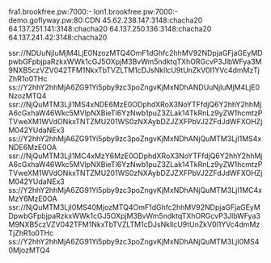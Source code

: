 fra1.brookfree.pw:7000:-
lon1.brookfree.pw:7000:-
demo.goflyway.pw:80:CDN
45.62.238.147:3148:chacha20
64.137.251.141:3148:chacha20
64.137.250.136:3148:chacha20
64.137.241.42:3148:chacha20
 
ssr://NDUuNjIuMjM4LjE0NzozMTQ4OmF1dGhfc2hhMV92NDpjaGFjaGEyMDpwbGFpbjpaRzkxWWk1cGJ5OXpjM3BvWm5ndktqTXhORGcvP3JlbWFya3M9NXB5czVZV042TFM1NkxTbTVZLTM1cDJsNkllcU9tUnZkV0l1YVc4dmMzTjZhR1o0THc
ss://Y2hhY2hhMjA6ZG91Yi5pby9zc3poZngvKjMxNDhANDUuNjIuMjM4LjE0NzozMTQ4
ssr://NjQuMTM3LjI1MS4xNDE6MzE0ODphdXRoX3NoYTFfdjQ6Y2hhY2hhMjA6cGxhaW46Wkc5MVlpNXBieTl6YzNwb1puZ3ZLak14TkRnLz9yZW1hcmtzPTVweXM1WVdONkxTNTZMU201WS0zNXAybDZJZXFPbVJ2ZFdJdWFXOHZjM042YUdaNEx3
ss://Y2hhY2hhMjA6ZG91Yi5pby9zc3poZngvKjMxNDhANjQuMTM3LjI1MS4xNDE6MzE0OA
ssr://NjQuMTM3LjI1MC4xMzY6MzE0ODphdXRoX3NoYTFfdjQ6Y2hhY2hhMjA6cGxhaW46Wkc5MVlpNXBieTl6YzNwb1puZ3ZLak14TkRnLz9yZW1hcmtzPTVweXM1WVdONkxTNTZMU201WS0zNXAybDZJZXFPbVJ2ZFdJdWFXOHZjM042YUdaNEx3
ss://Y2hhY2hhMjA6ZG91Yi5pby9zc3poZngvKjMxNDhANjQuMTM3LjI1MC4xMzY6MzE0OA
ssr://NjQuMTM3LjI0MS40MjozMTQ4OmF1dGhfc2hhMV92NDpjaGFjaGEyMDpwbGFpbjpaRzkxWWk1cGJ5OXpjM3BvWm5ndktqTXhORGcvP3JlbWFya3M9NXB5czVZV042TFM1NkxTbTVZLTM1cDJsNkllcU9tUnZkV0l1YVc4dmMzTjZhR1o0THc
ss://Y2hhY2hhMjA6ZG91Yi5pby9zc3poZngvKjMxNDhANjQuMTM3LjI0MS40MjozMTQ4
 
